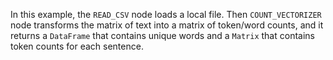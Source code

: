 In this example, the `READ_CSV` node loads a local file. Then `COUNT_VECTORIZER` node transforms the matrix of text into a matrix of token/word counts, and it returns a `DataFrame` that contains unique words and a `Matrix` that contains token counts for each sentence.